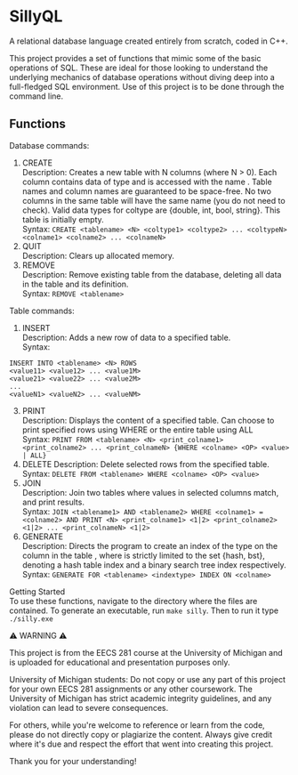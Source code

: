 # SillyQL
A relational database language created entirely from scratch, coded in C++.

This project provides a set of functions that mimic some of the basic operations of SQL. These are ideal for those looking to understand the underlying mechanics of database operations without diving deep into a full-fledged SQL environment. Use of this project is to be done through the command line.

## **Functions**  
Database commands:
1. CREATE  
Description: Creates a new table with N columns (where N > 0). Each column contains data of type <coltype> and is accessed with the name <colname>. Table names and column names are guaranteed to be space-free. No two columns in the same table will have the same name (you do not need to check). Valid data types for coltype are {double, int, bool, string}. This table is initially empty.  
Syntax: ```CREATE <tablename> <N> <coltype1> <coltype2> ... <coltypeN> <colname1> <colname2> ... <colnameN>```  
2. QUIT  
Description: Clears up allocated memory.  
3. REMOVE  
Description: Remove existing table from the database, deleting all data in the table and its definition.  
Syntax: ```REMOVE <tablename>```  

Table commands:
1. INSERT  
Description: Adds a new row of data to a specified table.   
Syntax:  
```
INSERT INTO <tablename> <N> ROWS  
<value11> <value12> ... <value1M>  
<value21> <value22> ... <value2M>  
...  
<valueN1> <valueN2> ... <valueNM>
```  
3. PRINT  
Description: Displays the content of a specified table. Can choose to print specified rows using WHERE or the entire table using ALL  
Syntax: ```PRINT FROM <tablename> <N> <print_colname1> <print_colname2> ... <print_colnameN> {WHERE <colname> <OP> <value> | ALL}```  
4. DELETE
Description: Delete selected rows from the specified table.  
Syntax: ```DELETE FROM <tablename> WHERE <colname> <OP> <value>```  
5. JOIN  
Description: Join two tables where values in selected columns match, and print results.  
Syntax: ```JOIN <tablename1> AND <tablename2> WHERE <colname1> = <colname2> AND PRINT <N> <print_colname1> <1|2> <print_colname2> <1|2> ... <print_colnameN> <1|2>```  
9. GENERATE  
Description: Directs the program to create an index of the type <indextype> on the column <colname> in the table <tablename>, where <indextype> is strictly limited to the set {hash, bst}, denoting a hash table index and a binary search tree index respectively. 
Syntax: ```GENERATE FOR <tablename> <indextype> INDEX ON <colname>```   

Getting Started  
To use these functions, navigate to the directory where the files are contained. To generate an executable, run ```make silly```. Then to run it type ```./silly.exe```  

⚠️ WARNING ⚠️

This project is from the EECS 281 course at the University of Michigan and is uploaded for educational and presentation purposes only.

University of Michigan students: Do not copy or use any part of this project for your own EECS 281 assignments or any other coursework. The University of Michigan has strict academic integrity guidelines, and any violation can lead to severe consequences.

For others, while you're welcome to reference or learn from the code, please do not directly copy or plagiarize the content. Always give credit where it's due and respect the effort that went into creating this project.

Thank you for your understanding!
